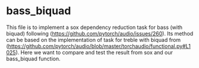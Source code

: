 # bass_biquad
This file is to implement a sox dependency reduction task for bass (with biquad) following (https://github.com/pytorch/audio/issues/260). 
Its method can be based on the implementation of task for treble with biquad from 
(https://github.com/pytorch/audio/blob/master/torchaudio/functional.py#L1025).
Here we want to compare and test the result from sox and our bass_biquad function.
